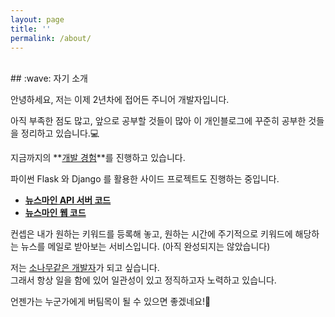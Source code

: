 ```yaml
---
layout: page
title: ''
permalink: /about/
---
```


<br>
## :wave: 자기 소개

안녕하세요, 저는 이제 2년차에 접어든 주니어 개발자입니다.<br>

아직 부족한 점도 많고, 앞으로 공부할 것들이 많아
이 개인블로그에 꾸준히 공부한 것들을 정리하고 있습니다.:computer:<br>

지금까지의 **<a href="{{ site.github.url }}{% link _posts/projects/2021-04-17-project-experiences.markdown %}" target="_blank">개발 경험</a>**를 진행하고 있습니다.

파이썬 Flask 와 Django 를 활용한 사이드 프로젝트도 진행하는 중입니다.
- **<a href="https://github.com/daesungRa/newsmine" target="_blank">뉴스마인 API 서버 코드</a>**
- **<a href="https://github.com/daesungRa/newsmine-web" target="_blank">뉴스마인 웹 코드</a>**

컨셉은 내가 원하는 키워드를 등록해 놓고, 원하는 시간에 주기적으로 키워드에 해당하는 뉴스를 메일로 받아보는 서비스입니다. (아직 완성되지는 않았습니다)

저는 <a href="{{ site.github.url }}{% link _posts/daily/2020-05-23-namu.markdown %}" target="_blank">소나무같은 개발자</a>가
되고 싶습니다.<br>
그래서 항상 일을 함에 있어 일관성이 있고 정직하고자 노력하고 있습니다.

언젠가는 누군가에게 버팀목이 될 수 있으면 좋겠네요!:evergreen_tree:
